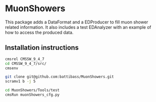 # MuonShowers

This package adds a DataFormat and a EDProducer to fill muon shower related information.
It also includes a test EDAnalyzer with an example of how to access the produced data.

## Installation instructions

```bash
cmsrel CMSSW_9_4_7
cd CMSSW_9_4_7/src/
cmsenv

git clone git@github.com:battibass/MuonShowers.git
scramv1 b -j 5

cd MuonShowers/Tools/test
cmsRun muonShowers_cfg.py
```